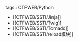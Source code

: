 tags:: CTFWEB/Python

- [[CTFWEB/SSTI/Jinja]]
- [[CTFWEB/SSTI/Twig]]
- [[CTFWEB/SSTI/Tornado]]
- [[CTFWEB/SSTI/reload模块]]